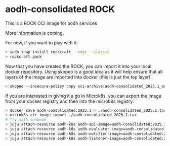 # aodh-consolidated ROCK

This is a ROCK OCI image for aodh services

More information is coming.

For now, if you want to play with it:

```bash
> sudo snap install rockcraft --edge --classic
> rockcraft pack
```

Now that you have created the ROCK, you can import it into
your local docker repository. Using skopeo is a good idea as
it will help ensure that all layers of the image are imported
into docker (this is just the top layer).

```bash
> skopeo --insecure-policy copy oci-archive:aodh-consolidated_2025.1_amd64.rock docker-daemon:aodh-consolidated:2025.1
```

If you are interested in giving it a go in Microk8s, you can
export the image from your docker registry and then into the
microk8s registry:

```bash
> docker save aodh-consolidated:2025.1 > ./aodh-consolidated_2025.1.tar
> microk8s ctr image import ./aodh-consolidated_2025.1.tar
# Try with sunbeam
> juju attach-resource aodh-k8s aodh-api-image=aodh-consolidated:2025.1
> juju attach-resource aodh-k8s aodh-evaluator-image=aodh-consolidated:2025.1
> juju attach-resource aodh-k8s aodh-notifier-image=aodh-consolidated:2025.1
> juju attach-resource aodh-k8s aodh-listener-image=aodh-consolidated:2025.1
```
